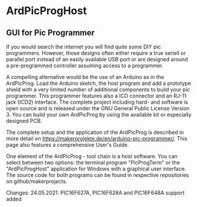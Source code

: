 # ArdPicProgHost
## GUI for Pic Programmer

If you would search the internet you will find quite some DIY pic programmers. However, those designs often either require a true seriell or parallel port instead of an easily available USB port or are designed around a pre-programmed controller assuming access to a programmer.

A compelling alternative would be the use of an Arduino as in the ArdPicProg. Load the Arduino sketch, the host program and add a prototype shield with a very limited number of additional components to build your pic programmer. This programmer features also a ICD connector and an RJ-11 jack (ICD2) interface. The complete project including hard- and software is open source and is released under the GNU General Public License Version 3. You can build your own ArdPicProg by using the available kit or especially designed PCB.

The complete setup and the application of the ArdPicProg is described in more detail on https://makerprojekte.de/en/arduino-pic-programmer/. This page also features a comprehensive User's Guide.

One element of the ArdPicProg - tool chain is a host software. You can select between two options: the terminal program "PicProgTerm" or the "ArdPicProgHost" application for Windows with a graphical user interface. The source code for both programs can be found in respective repositories on github/makerprojects.

Changes: 
24.05.2021: PIC16F627A, PIC16F628A and PIC16F648A support added